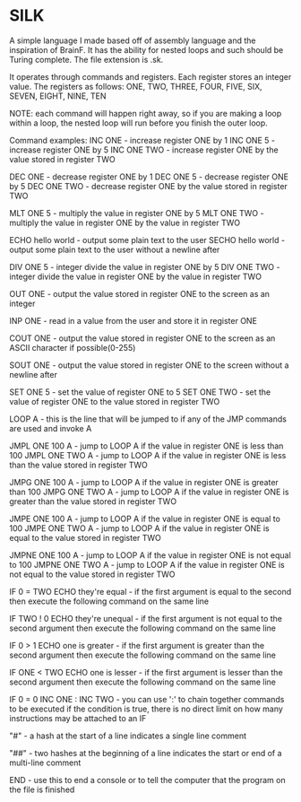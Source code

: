 # SILK
A simple language I made based off of assembly language and the inspiration of BrainF. 
It has the ability for nested loops and such should be Turing complete.
The file extension is .sk.

It operates through commands and registers. 
Each register stores an integer value.
The registers as follows: ONE, TWO, THREE, FOUR, FIVE,
SIX, SEVEN, EIGHT, NINE, TEN

NOTE: each command will happen right away, so if you are making a loop within
a loop, the nested loop will run before you finish the outer loop. 


Command examples:
INC ONE - increase register ONE by 1
INC ONE 5 - increase register ONE by 5
INC ONE TWO - increase register ONE by the value stored in register TWO

DEC ONE - decrease register ONE by 1
DEC ONE 5 - decrease register ONE by 5
DEC ONE TWO - decrease register ONE by the value stored in register TWO

MLT ONE 5 - multiply the value in register ONE by 5
MLT ONE TWO - multiply the value in register ONE by the value in register TWO

ECHO hello world - output some plain text to the user
SECHO hello world - output some plain text to the user without a newline after

DIV ONE 5 - integer divide the value in register ONE by 5
DIV ONE TWO - integer divide the value in register ONE by the value in register TWO

OUT ONE - output the value stored in register ONE to the screen as an integer

INP ONE - read in a value from the user and store it in register ONE

COUT ONE - output the value stored in register ONE to the screen as an ASCII character if possible(0-255)

SOUT ONE - output the value stored in register ONE to the screen without a newline after

SET ONE 5 - set the value of register ONE to 5
SET ONE TWO - set the value of register ONE to the value stored in register TWO

LOOP A - this is the line that will be jumped to if any of the JMP commands are used and invoke A

JMPL ONE 100 A - jump to LOOP A if the value in register ONE is less than 100
JMPL ONE TWO A - jump to LOOP A if the value in register ONE is less than the value stored in register TWO

JMPG ONE 100 A - jump to LOOP A if the value in register ONE is greater than 100
JMPG ONE TWO A - jump to LOOP A if the value in register ONE is greater than the value stored in register TWO

JMPE ONE 100 A - jump to LOOP A if the value in register ONE is equal to 100
JMPE ONE TWO A - jump to LOOP A if the value in register ONE is equal to the value stored in register TWO

JMPNE ONE 100 A - jump to LOOP A if the value in register ONE is not equal to 100
JMPNE ONE TWO A - jump to LOOP A if the value in register ONE is not equal to the value stored in register TWO

IF 0 = TWO ECHO they're equal - if the first argument is equal to the second then execute the following command on the same line

IF TWO ! 0 ECHO they're unequal - if the first argument is not equal to the second argument then execute the following command on the same line

IF 0 > 1 ECHO one is greater - if the first argument is greater than the second argument then execute the following command on the same line

IF ONE < TWO ECHO one is lesser - if the first argument is lesser than the second argument then execute the following command on the same line

IF 0 = 0 INC ONE : INC TWO - you can use ':' to chain together commands to be executed if the condition is true, there is no direct limit on how many instructions may be attached to an IF

"#" - a hash at the start of a line indicates a single line comment

"##" - two hashes at the beginning of a line indicates the start or end of a multi-line comment

END - use this to end a console or to tell the computer that the program on the file is finished